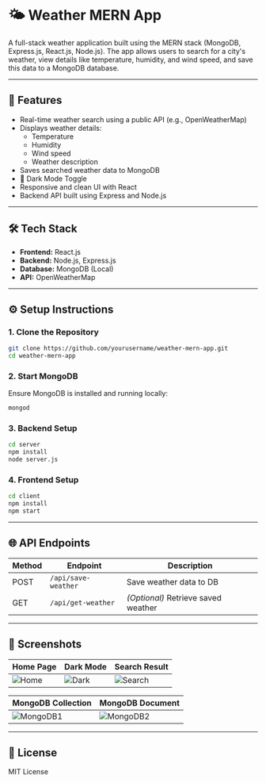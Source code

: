 # 🌤️ Weather MERN App

A full-stack weather application built using the MERN stack (MongoDB, Express.js, React.js, Node.js). The app allows users to search for a city's weather, view details like temperature, humidity, and wind speed, and save this data to a MongoDB database.

---

## 🚀 Features

- Real-time weather search using a public API (e.g., OpenWeatherMap)
- Displays weather details:
  - Temperature
  - Humidity
  - Wind speed
  - Weather description
- Saves searched weather data to MongoDB
- 🌙 Dark Mode Toggle
- Responsive and clean UI with React
- Backend API built using Express and Node.js

---

## 🛠️ Tech Stack

- **Frontend:** React.js
- **Backend:** Node.js, Express.js
- **Database:** MongoDB (Local)
- **API:** OpenWeatherMap

---

## ⚙️ Setup Instructions

### 1. Clone the Repository

```bash
git clone https://github.com/yourusername/weather-mern-app.git
cd weather-mern-app
````

### 2. Start MongoDB

Ensure MongoDB is installed and running locally:

```bash
mongod
```

### 3. Backend Setup

```bash
cd server
npm install
node server.js
```

### 4. Frontend Setup

```bash
cd client
npm install
npm start
```

---

## 🌐 API Endpoints

| Method | Endpoint            | Description                         |
| ------ | ------------------- | ----------------------------------- |
| POST   | `/api/save-weather` | Save weather data to DB             |
| GET    | `/api/get-weather`  | *(Optional)* Retrieve saved weather |

---

## 📸 Screenshots

| Home Page                     | Dark Mode                         | Search Result                     |
| ----------------------------- | --------------------------------- | --------------------------------- |
| ![Home](https://i.postimg.cc/j5Q3mLw4/Screenshot-2025-05-21-230040.png) | ![Dark](https://i.postimg.cc/qgftKMwW/Screenshot-2025-05-21-230052.png) | ![Search](https://i.postimg.cc/P57qvqqy/Screenshot-2025-05-21-230123.png) |

| MongoDB Collection                    | MongoDB Document                      |
| ------------------------------------- | ------------------------------------- |
| ![MongoDB1](https://i.postimg.cc/zvQQS4Hs/Screenshot-2025-05-21-230231.png) | ![MongoDB2](https://i.postimg.cc/3NGq1njW/Screenshot-2025-05-21-230238.png) |

 
---

## 📄 License

MIT License


 

